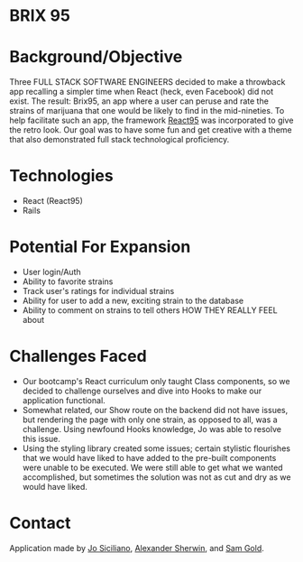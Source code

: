 # BRIX 95

# Background/Objective

  Three FULL STACK SOFTWARE ENGINEERS decided to make a throwback app recalling a simpler time when React (heck, even Facebook) did not exist. The result: Brix95, an app where a user can peruse and rate the strains of marijuana that one would be likely to find in the mid-nineties. To help facilitate such an app, the framework [React95](https://www.npmjs.com/package/react95) was incorporated to give the retro look. Our goal was to have some fun and get creative with a theme that also demonstrated full stack technological proficiency.
  
 # Technologies
 
  - React (React95)
  - Rails

# Potential For Expansion

  - User login/Auth
  - Ability to favorite strains
  - Track user's ratings for individual strains
  - Ability for user to add a new, exciting strain to the database
  - Ability to comment on strains to tell others HOW THEY REALLY FEEL about
 

# Challenges Faced

  - Our bootcamp's React curriculum only taught Class components, so we decided to challenge ourselves and dive into Hooks to make our application functional.
  - Somewhat related, our Show route on the backend did not have issues, but rendering the page with only one strain, as opposed to all, was a challenge. Using newfound Hooks knowledge, Jo was able to resolve this issue.
  - Using the styling library created some issues; certain stylistic flourishes that we would have liked to have added to the pre-built components were unable to be executed. We were still able to get what we wanted accomplished, but sometimes the solution was not as cut and dry as we would have liked.



# Contact
  Application made by [Jo Siciliano](https://www.linkedin.com/in/joannsiciliano/), [Alexander Sherwin](https://www.linkedin.com/in/alexander-sherwin/), and [Sam Gold](https://www.linkedin.com/in/samgold57/).
